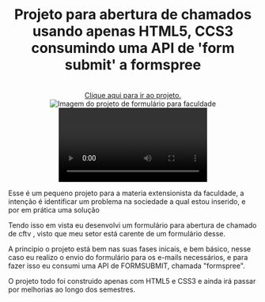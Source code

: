 <div align="center">
  <h1>Projeto para abertura de chamados usando apenas HTML5, CCS3 consumindo uma API de 'form submit' a formspree</h1>
  </br>
<a href="https://formulario-cftv.vercel.app" target="_blank">Clique aqui para ir ao projeto.</a>
  
  <img src="https://github.com/LucasPaesleme/Projeto-Formulario-REFIT/assets/165165973/755ede01-5895-448d-8b12-c975d9a6db44" alt="Imagem do projeto de formulário para faculdade" />
  <video autoplay src=""/>
</div>

<div>
  <p>Esse é um pequeno projeto para a materia extensionista da faculdade, a intenção é identificar um problema na sociedade a qual estou inserido, e por em prática uma solução</p>
  <p>Tendo isso em vista eu desenvolvi um formulário para abertura de chamado de cftv , visto que meu setor está carente de um formulário desse.</p>
  <p>
    A principio o projeto está bem nas suas fases inicais, e bem básico, nesse caso eu realizo o envio do formulário para os e-mails necessários, e para fazer isso eu consumi uma API de FORMSUBMIT, chamada "formspree".
  </p>
  <p> O projeto todo foi construido apenas com HTML5 e CSS3 e ainda irá passar por melhorias ao longo dos semestres.</p>
</div>
